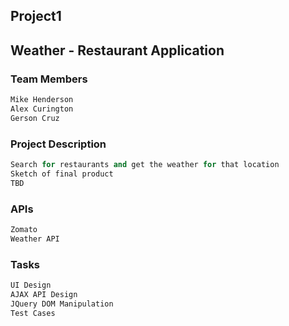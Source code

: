 ## Project1
## Weather - Restaurant Application

### Team Members 
```python
Mike Henderson
Alex Curington
Gerson Cruz
```
### Project Description
```python
Search for restaurants and get the weather for that location
Sketch of final product
TBD
```
### APIs
```python
Zomato
Weather API
```
### Tasks
```python
UI Design
AJAX API Design
JQuery DOM Manipulation
Test Cases
```
